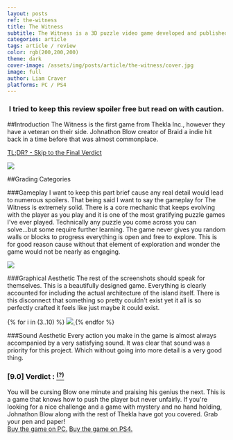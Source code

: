 ```yaml
---
layout: posts
ref: the-witness
title: The Witness
subtitle: The Witness is a 3D puzzle video game developed and published by Thekla, Inc.
categories: article
tags: article / review
color: rgb(200,200,200)
theme: dark
cover-image: /assets/img/posts/article/the-witness/cover.jpg
image: full
author: Liam Craver
platforms: PC / PS4
---
```

<center><h3>I tried to keep this review spoiler free but read on with caution.</h3></center>

##Introduction
The Witness is the first game from Thekla Inc., however they have a veteran on their side. Johnathon Blow creator of Braid a indie hit back in a time before that was almost commonplace.

<a class="line-s" href="#verdict">TL;DR? - Skip to the Final Verdict</a>

<a href="/assets/img/posts/article/{{page.ref}}/screenshot (1).jpg">
    <img class="center full" src="/assets/img/posts/article/{{page.ref}}/screenshot (1).jpg"/>
</a>

##Grading Categories

###Gameplay
I want to keep this part brief cause any real detail would lead to numerous spoilers. That being said I want to say the gameplay for The Witness is extremely solid. There is a core mechanic that keeps evolving with the player as you play and it is one of the most gratifying puzzle games I've ever played. Technically any puzzle you come across you can solve...but some require further learning. The game never gives you random walls or blocks to progress everything is open and free to explore. This is for good reason cause without that element of exploration and wonder the game would not be nearly as engaging.

<a href="/assets/img/posts/article/{{page.ref}}/screenshot (2).jpg">
    <img class="center full" src="/assets/img/posts/article/{{page.ref}}/screenshot (2).jpg"/>
</a>

###Graphical Aesthetic
The rest of the screenshots should speak for themselves. This is a beautifully designed game. Everything is clearly accounted for including the actual architecture of the island itself. There is this disconnect that something so pretty couldn't exist yet it all is so perfectly crafted it feels like just maybe it could exist.

<div class="image-wrapper">
{% for i in (3..10) %}
  <a href="/assets/img/posts/article/{{page.ref}}/screenshot ({{ i }}).jpg">
    <img class="float large border" src="/assets/img/posts/article/{{page.ref}}/screenshot ({{ i }}).jpg"/>
  </a>
{% endfor %}
</div>

###Sound Aesthetic
Every action you make in the game is almost always accompanied by a very satisfying sound. It was clear that sound was a priority for this project. Which without going into more detail is a very good thing.

<h3 id="verdict">[9.0] Verdict : <span class="block lime" text="Lime Certified"></span><a href="/article/rating-system"><sup>(?)</sup></a></h3>
You will be cursing Blow one minute and praising his genius the next. This is a game that knows how to push the player but never unfairly. If you're looking for a nice challenge and a game with mystery and no hand holding, Johnathon Blow along with the rest of Thekla have got you covered. Grab your pen and paper!

<div class="button-wrapper">
  <a class="b-2" href="http://store.steampowered.com/app/210970/">Buy the game on PC.</a>
  <a class="b-2" href="https://www.playstation.com/en-us/games/the-witness-ps4/">Buy the game on PS4.</a>
</div>
